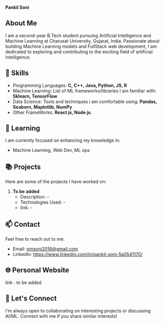 **Pankil Soni**

## About Me

I am a second-year B.Tech student pursuing Artificial Intelligence and Machine Learning at Charusat University, Gujarat, India. Passionate about building Machine Learning models and FullStack web development, I am dedicated to exploring and contributing to the exciting field of artificial intelligence.

## 🚀 Skills

- Programming Languages: **C, C++, Java, Python, JS, R**
- Machine Learning: List of ML frameworks/libraries I am familiar with: **Sklearn, TensorFlow**
- Data Science: Tools and techniques i am comfortable using:  **Pandas, Seaborn, Maplotlib, NumPy**
- Other FrameWorks: **React js, Node js.**

## 🌱 Learning

I am currently focused on enhancing my knowledge in:

- Machine Learning, Web Dev, ML ops

## 📚 Projects

Here are some of the projects I have worked on:

1. **To be added**
   - Description: -
   - Technologies Used: -
   - link: -

## 📫 Contact

Feel free to reach out to me:

- Email: pmsoni2016@gmail.com
- LinkedIn: https://www.linkedin.com/in/pankil-soni-5a0541170/

## 🌐 Personal Website

link : to be added

## 🤝 Let's Connect

I'm always open to collaborating on interesting projects or discussing AI/ML. Connect with me if you share similar interests!
